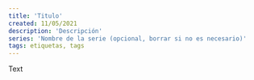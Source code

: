 ```yaml
---
title: 'Titulo'
created: 11/05/2021
description: 'Descripción'
series: 'Nombre de la serie (opcional, borrar si no es necesario)'
tags: etiquetas, tags
---
```

Text
